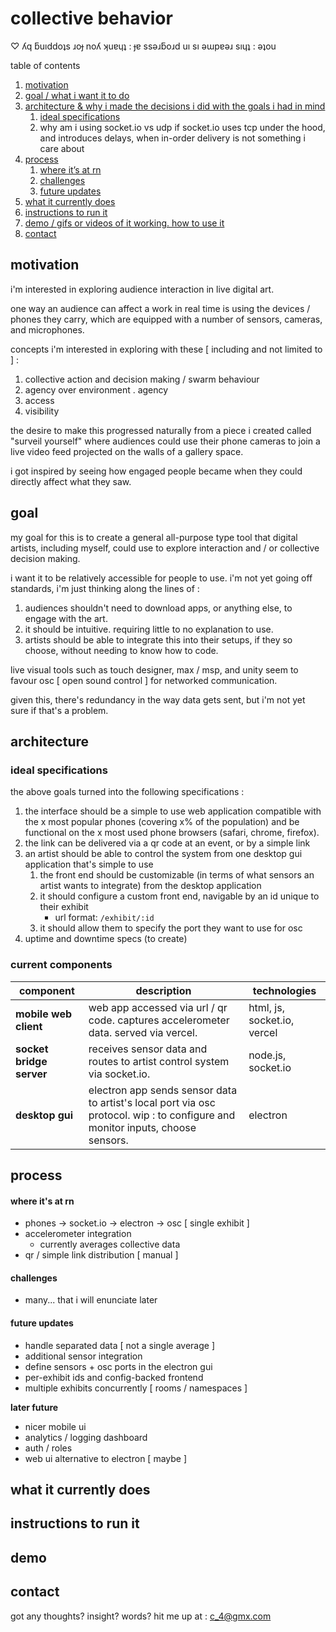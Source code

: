 # collective behavior
♡ ʎq ƃuıddoʇs ɹoɟ noʎ ʞuɐɥʇ : ɟɐ ssǝɹƃoɹd uı sı ǝɯpɐǝɹ sıɥʇ : ǝʇou

table of contents

 1. [motivation](#motivation)
 2. [goal / what i want it to do](#goal)
 3. [architecture & why i made the decisions i did with the goals i had in mind](#arch)
	 1. [ideal specifications](#specs)
	 2. why am i using socket.io vs udp if socket.io uses tcp under the hood, and introduces delays, when in-order delivery is not something i care about
4. [process](#process)
	1. [where it’s at rn](#where)
	3. [challenges](#challenges)
	4. [future updates](#updates)
5. [what it currently does](#does)
6. [instructions to run it](#runit)
7. [demo / gifs or videos of it working. how to use it](#demo)
9. [contact](#contact)

## motivation <a name="motivation"></a>
i'm interested in exploring audience interaction in live digital art.

one way an audience can affect a work in real time is using the devices / phones they carry, which are equipped with a number of sensors, cameras, and microphones.

concepts i'm interested in exploring with these [ including and not limited to ] :

1. collective action and decision making / swarm behaviour
2. agency over environment . agency
3. access
4. visibility

the desire to make this progressed naturally from a piece i created called "surveil yourself" where audiences could use their phone cameras to join a live video feed projected on the walls of a gallery space.

i got inspired by seeing how engaged people became when they could directly affect what they saw.

## goal <a name="goal"></a>

my goal for this is to create a general all-purpose type tool that digital artists, including myself, could use to explore interaction and / or collective decision making.

i want it to be relatively accessible for people to use. i'm not yet going off standards, i'm just thinking along the lines of :


1. audiences shouldn't need to download apps, or anything else, to engage with the art.
2. it should be intuitive. requiring little to no explanation to use.
3. artists should be able to integrate this into their setups, if they so choose, without needing to know how to code.

live visual tools such as touch designer, max / msp, and unity seem to favour osc [ open sound control ] for networked communication.

given this, there's redundancy in the way data gets sent, but i'm not yet sure if that's a problem.

## architecture <a name="arch"></a>
### ideal specifications <a name="specs"></a>
the above goals turned into the following specifications :

1. the interface should be a simple to use web application compatible with the x most popular phones (covering x% of the population) and be functional on the x most used phone browsers (safari, chrome, firefox).
2. the link can be delivered via a qr code at an event, or by a simple link
3. an artist should be able to control the system from one desktop gui application that's simple to use
	1. the front end should be customizable (in terms of what sensors an artist wants to integrate) from the desktop application
	2. it should configure a custom front end, navigable by an id unique to their exhibit
	   - url format: `/exhibit/:id`
	4. it should allow them to specify the port they want to use for osc
4. uptime and downtime specs (to create)
### current components
| component                 | description                                                               | technologies            |
|--------------------------|---------------------------------------------------------------------------|------------------------------|
| **mobile web client**     | web app accessed via url / qr code. captures accelerometer data. served via vercel.    | html, js, socket.io, vercel |
| **socket bridge server**  | receives sensor data and routes to artist control system via socket.io.  | node.js, socket.io  |
| **desktop gui**     | electron app sends sensor data to artist's local port via osc protocol. wip : to configure and monitor inputs, choose sensors. | electron    |


## process <a name="process"></a>
#### where it's at rn<a name="where"></a>
- phones → socket.io → electron → osc [ single exhibit ]
- accelerometer integration
	- currently averages collective data
- qr / simple link distribution  [ manual ]
#### challenges <a name="challenges"></a>
- many... that i will enunciate later
#### future updates <a name="updates"></a>
- handle separated data [ not a single average ]
- additional sensor integration
- define sensors + osc ports in the electron gui
- per-exhibit ids and config-backed frontend
- multiple exhibits concurrently [ rooms / namespaces ]

**later future**
- nicer mobile ui
- analytics / logging dashboard
- auth / roles
- web ui alternative to electron [ maybe ]
## what it currently does <a name="does"></a>
## instructions to run it <a name="runit"></a>
## demo <a name="demo"></a>
## contact <a name="contact"></a>
got any thoughts? insight? words?
hit me up at :
c_4@gmx.com

